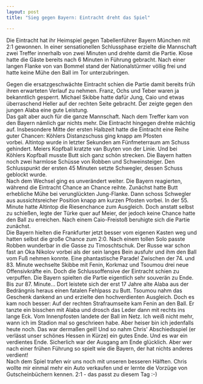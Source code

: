 ```yaml
---
layout: post
title: "Sieg gegen Bayern: Eintracht dreht das Spiel"

---
```


Die Eintracht hat ihr Heimspiel gegen Tabellenführer Bayern München mit 2:1 gewonnen. In einer sensationellen Schlussphase erzielte die Mannschaft zwei Treffer innerhalb von zwei Minuten und drehte damit die Partie. Klose hatte die Gäste bereits nach 6 Minuten in Führung gebracht. Nach einer langen Flanke von van Bommel stand der Nationalstürmer völlig frei und hatte keine Mühe den Ball im Tor unterzubringen.

Gegen die ersatzgeschwächte Eintracht schien die Partie damit bereits früh ihren erwarteten Verlauf zu nehmen. Franz, Ochs und Teber waren ja bekanntlich gesperrt. Michael Skibbe hatte dafür Jung, Caio und etwas überraschend Heller auf der rechten Seite gebracht. Der zeigte gegen den jungen Alaba eine gute Leistung.  
Das galt aber auch für die ganze Mannschaft. Nach dem Treffer kam von den Bayern nämlich gar nichts mehr. Die Eintracht hingegen drehte mächtig auf. Insbesondere Mitte der ersten Halbzeit hatte die Eintracht eine Reihe guter Chancen: Köhlers Distanzschuss ging knapp am Pfosten vorbei. Altintop wurde in letzter Sekunden am Fünfmeterraum am Schuss gehindert. Meiers Kopfball kratzte van Buyten von der Linie. Und bei Köhlers Kopfball musste Butt sich ganz schön strecken. Die Bayern hatten noch zwei harmlose Schüsse von Robben und Schweinsteiger. Den Schlusspunkt der ersten 45 Minuten setzte Schwegler, dessen Schuss geblockt wurde.  
Nach dem Wechsel ging es unverändert weiter. Die Bayern reagierten, während die Eintracht Chance an Chance reihte. Zunächst hatte Butt erhebliche Mühe bei verunglückten Jung-Flanke. Dann schoss Schwegler aus aussichtsreicher Position knapp am kurzen Pfosten vorbei. In der 55. Minute hatte Altintop die Riesenchance zum Ausgleich. Doch anstatt selbst zu schießen, legte der Türke quer auf Meier, der jedoch keine Chance hatte den Ball zu erreichen. Nach einem Caio-Freistoß beruhigte sich die Partie zunächst.  
Die Bayern hielten die Frankfurter jetzt besser vom eigenen Kasten weg und hatten selbst die große Chance zum 2:0. Nach einem tollen Solo passte Robben wunderbar in die Gasse zu Timoschtschuk. Der Russe war schon fast an Oka Nikolov vorbei als der sein langes Bein ausfuhr und ihm den Ball vom Fuß nehmen konnte. Eine phantastische Parade! Zwischen der 74. und 83. Minute wechselte Skibbe mit Fenin, Korkmaz und Tsoumou drei neue Offensivkräfte ein. Doch die Schlussoffensive der Eintracht schien zu verpuffen. Die Bayern spielten die Partie eigentlich sehr souverän zu Ende. Bis zur 87. Minute... Dort leistete sich der erst 17 Jahre alte Alaba aus der Bedrängnis heraus einen fatalen Fehlpass zu Butt. Tsoumou nahm das Geschenk dankend an und erzielte den hochverdienten Ausgleich. Doch es kam noch besser: Auf der rechten Strafraumseite kam Fenin an den Ball. Er tanzte ein bisschen mit Alaba und drosch das Leder dann mit rechts ins lange Eck. Vom Innenpfosten landete der Ball im Netz. Ich weiß nicht mehr, wann ich im Stadion mal so geschrieen habe. Aber heiser bin ich jedenfalls heute noch. Das war dermaßen geil! Und so nahm Chris' Abschiedsspiel (er verlässt unser schönes Hessen in Kürze) ein gutes Ende. Und es war ein verdientes Ende. Sicherlich war der Ausgang am Ende glücklich. Aber wer nach einer frühen Führung so spielt wie die Bayern, der hat nichts anderes verdient!  
Nach dem Spiel trafen wir uns noch mit unseren besseren Hälften. Chris wollte mir einmal mehr ein Auto verkaufen und er lernte die Vorzüge von Gutscheinbüchern kennen. 2:1 - das passt zu diesem Tag :-)
